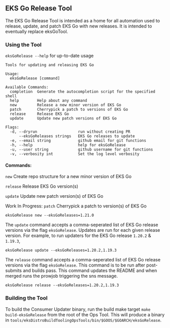 ## EKS Go Release Tool
The EKS Go Release Tool is intended as a home for all automation used to release, update, and patch EKS Go with new releases.
It is intended to eventually replace eksGoTool.

### Using the Tool
`eksGoRelease --help` for up-to-date usage
```
Tools for updating and releasing EKS Go

Usage:
  eksGoRelease [command]

Available Commands:
  completion  Generate the autocompletion script for the specified shell
  help        Help about any command
  new         Release a new minor version of EKS Go
  patch       Cherrypick a patch to versions of EKS Go
  release     Release EKS Go
  update      Update new patch versions of EKS Go

Flags:
  -d, --dryrun                  run without creating PR
      --eksGoReleases strings   EKS Go releases to update
  -e, --email string            github email for git functions
  -h, --help                    help for eksGoRelease
  -u, --user string             github username for git functions
  -v, --verbosity int           Set the log level verbosity
```
#### Commands:
`new` Create repo structure for a new minor version of EKS Go

`release` Release EKS Go version(s)

`update` Update new patch version(s) of EKS Go

Work In Progress:
`patch` Cherrypick a patch to version(s) of EKS Go


```shell
eksGoRelease new --eksGoReleases=1.21.0
```

The `update` command accepts a comma-seperated list of EKS Go release versions via the flag `eksGoRelease`. 
Updates are run for each given release version. For example, to run updaters for the EKS Go release `1.20.2` & `1.19.3`, 
```shell
eksGoRelease update --eksGoReleases=1.20.2,1.19.3
```


The `release` command accepts a comma-seperated list of EKS Go release versions via the flag `eksGoRelease`. 
This command is to be run after post-submits and builds pass. This command updates the README and when merged 
runs the prowjob triggering the sns message.
```shell
eksGoRelease release --eksGoReleases=1.20.2,1.19.3
```

### Building the Tool
To build the Consumer Updater binary, run the build make target `make build-eksGoRelease`
from the root of the Ops Tool. This will produce a binary in `tools/eksDistroBuildToolingOpsTools/bin/$GOOS/$GOARCH/eksGoRelease`.

